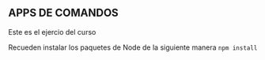 ## APPS DE COMANDOS

Este es el ejercio del curso

Recueden instalar los paquetes de Node de la siguiente manera
``
npm install
``
